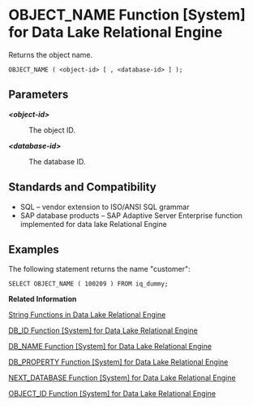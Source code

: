 <!-- loioa56b844884f21015ba6d84cedfda5d23 -->

# OBJECT\_NAME Function \[System\] for Data Lake Relational Engine

Returns the object name.



```
OBJECT_NAME ( <object-id> [ , <database-id> ] );
```



<a name="loioa56b844884f21015ba6d84cedfda5d23__iq_refbb_827"/>

## Parameters


<dl>
<dt><b>

*<object-id\>*

</b></dt>
<dd>

The object ID.



</dd><dt><b>

*<database-id\>*

</b></dt>
<dd>

The database ID.



</dd>
</dl>



<a name="loioa56b844884f21015ba6d84cedfda5d23__iq_refbb_830"/>

## Standards and Compatibility

-   SQL – vendor extension to ISO/ANSI SQL grammar
-   SAP database products – SAP Adaptive Server Enterprise function implemented for data lake Relational Engine



<a name="loioa56b844884f21015ba6d84cedfda5d23__iq_refbb_829"/>

## Examples

The following statement returns the name "customer":

```
SELECT OBJECT_NAME ( 100209 ) FROM iq_dummy;
```

**Related Information**  


[String Functions in Data Lake Relational Engine](string-functions-in-data-lake-relational-engine-a52d1d9.md "String functions perform conversion, extraction, or manipulation operations on strings, or return information about strings.")

[DB\_ID Function \[System\] for Data Lake Relational Engine](db-id-function-system-for-data-lake-relational-engine-a54ac47.md "Returns the database ID number.")

[DB\_NAME Function \[System\] for Data Lake Relational Engine](db-name-function-system-for-data-lake-relational-engine-a54b690.md "Returns the database name.")

[DB\_PROPERTY Function \[System\] for Data Lake Relational Engine](db-property-function-system-for-data-lake-relational-engine-a54c05b.md "Returns the value of the given property.")

[NEXT\_DATABASE Function \[System\] for Data Lake Relational Engine](next-database-function-system-for-data-lake-relational-engine-a5685c6.md "Returns the next database ID number, or the first database if the parameter is NULL.")

[OBJECT\_ID Function \[System\] for Data Lake Relational Engine](object-id-function-system-for-data-lake-relational-engine-a56b078.md "Returns the object ID.")

